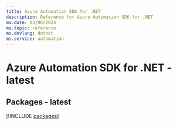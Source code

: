 ```yaml
---
title: Azure Automation SDK for .NET
description: Reference for Azure Automation SDK for .NET
ms.date: 03/06/2024
ms.topic: reference
ms.devlang: dotnet
ms.service: automation
---
```

# Azure Automation SDK for .NET - latest
## Packages - latest
[!INCLUDE [packages](automation-index.md)]